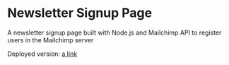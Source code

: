 # Newsletter Signup Page

A newsletter signup page built with Node.js and Mailchimp API to register users in the Mailchimp server

Deployed version: [a link](https://gabriel-newsletter.herokuapp.com)
